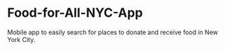 # Food-for-All-NYC-App
Mobile app to easily search for places to donate and receive food in New York City.
